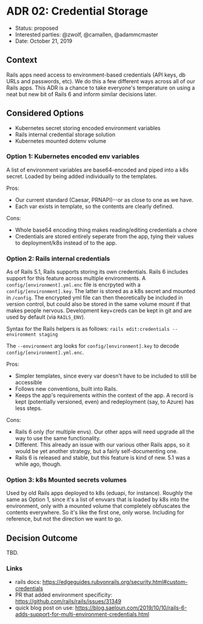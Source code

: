 # ADR 02: Credential Storage

* Status: proposed
* Interested parties: @zwolf, @camallen, @adammcmaster
* Date: October 21, 2019

## Context

Rails apps need access to environment-based credentials (API keys, db URLs and passwords, etc). We do this a few different ways across all of our Rails apps. This ADR is a chance to take everyone's temperature on using a neat but new bit of Rails 6 and inform similar decisions later.

## Considered Options

* Kubernetes secret storing encoded environment variables
* Rails internal credential storage solution
* Kubernetes mounted dotenv volume

### Option 1: Kubernetes encoded env variables

A list of environment variables are base64-encoded and piped into a k8s secret. Loaded by being added individually to the templates.

Pros:
* Our current standard (Caesar, PRNAPI)--or as close to one as we have.
* Each var exists in template, so the contents are clearly defined.

Cons:
* Whole base64 encoding thing makes reading/editing credentials a chore
* Credentials are stored entirely seperate from the app, tying their values to deployment/k8s instead of to the app.

### Option 2: Rails internal credentials

As of Rails 5.1, Rails supports storing its own credentials. Rails 6 includes support for this feature across multiple environments. A `config/[environment].yml.enc` file is encrpyted with a `config/[environment].key`. The latter is stored as a k8s secret and mounted in `/config`. The encrypted yml file can then theoretically be included in version control, but could also be stored in the same volume mount if that makes people nervous. Development key+creds can be kept in git and are used by default (via `RAILS_ENV`).

Syntax for the Rails helpers is as follows:
`rails edit:credentials --environment staging`

The `--environment` arg looks for `config/[environment].key` to decode `config/[environment].yml.enc`.

Pros:
* Simpler templates, since every var doesn't have to be included to still be accessible
* Follows new conventions, built into Rails.
* Keeps the app's requirements within the context of the app. A record is kept (potentially versioned, even) and redeployment (say, to Azure) has less steps.

Cons:
* Rails 6 only (for multiple envs). Our other apps will need upgrade all the way to use the same functionality.
* Different. This already an issue with our various other Rails apps, so it would be yet another strategy, but a fairly self-documenting one.
* Rails 6 is released and stable, but this feature is kind of new. 5.1 was a while ago, though.


### Option 3: k8s Mounted secrets volumes
Used by old Rails apps deployed to k8s (eduapi, for instance). Roughly the same as Option 1, since it's a list of envvars that is loaded by k8s into the environment, only with a mounted volume that completely obfuscates the contents everywhere. So it's like the first one, only worse. Including for reference, but not the direction we want to go.

## Decision Outcome

TBD.

### Links
* rails docs: https://edgeguides.rubyonrails.org/security.html#custom-credentials
* PR that added environment specificity: https://github.com/rails/rails/issues/31349
* quick blog post on use: https://blog.saeloun.com/2019/10/10/rails-6-adds-support-for-multi-environment-credentials.html